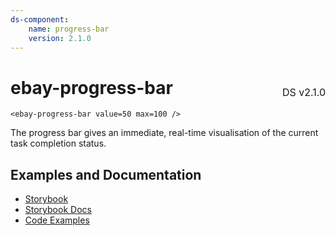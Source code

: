 ```yaml
---
ds-component:
    name: progress-bar
    version: 2.1.0
---
```


<h1 style='display: flex; justify-content: space-between; align-items: center;'>
    <span>
        ebay-progress-bar
    </span>
    <span style='font-weight: normal; font-size: medium; margin-bottom: -15px;'>
        DS v2.1.0
    </span>
</h1>

```marko
<ebay-progress-bar value=50 max=100 />
```

The progress bar gives an immediate, real-time visualisation of the current task completion status.

## Examples and Documentation

-   [Storybook](https://ebay.github.io/ebayui-core/?path=/story/progress-ebay-progress-bar)
-   [Storybook Docs](https://ebay.github.io/ebayui-core/?path=/docs/progress-ebay-progress-bar)
-   [Code Examples](https://github.com/eBay/ebayui-core/tree/master/src/components/ebay-progress-bar/examples)
